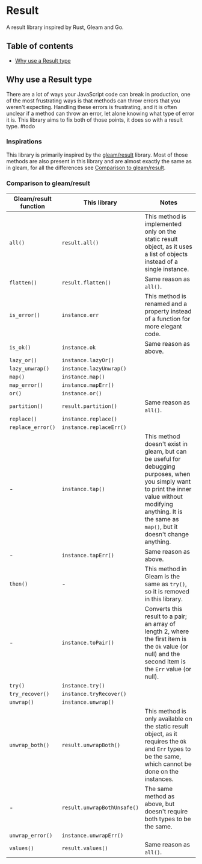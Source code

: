 # Result
A result library inspired by Rust, Gleam and Go.
## Table of contents
- [Why use a Result type](#Why-use-a-Result-type)

## Why use a Result type
There are a lot of ways your JavaScript code can break in production, one of the most frustrating ways is that methods can throw errors that you weren't expecting. Handling these errors is frustrating, and it is often unclear if a method can throw an error, let alone knowing what type of error it is.
This library aims to fix both of those points, it does so with a result type.
#todo

### Inspirations
This library is primarily inspired by the [gleam/result](https://hexdocs.pm/gleam_stdlib/gleam/result.html#partition) library. Most of those methods are also present in this library and are almost exactly the same as in gleam, for all the differences see [Comparison to gleam/result](#comparison-to-gleam/result).
### Comparison to gleam/result

| Gleam/result function | This library                | Notes                                                                                                                                                                                                              |
| --------------------- | --------------------------- | ------------------------------------------------------------------------------------------------------------------------------------------------------------------------------------------------------------------ |
| `all()`               | `result.all()`              | This method is implemented only on the static result object, as it uses a list of objects instead of a single instance.                                                                                            |
| `flatten()`           | `result.flatten()`          | Same reason as `all()`.                                                                                                                                                                                            |
| `is_error()`          | `instance.err`              | This method is renamed and a property instead of a function for more elegant code.                                                                                                                                 |
| `is_ok()`             | `instance.ok`               | Same reason as above.                                                                                                                                                                                              |
| `lazy_or()`           | `instance.lazyOr()`         |                                                                                                                                                                                                                    |
| `lazy_unwrap()`       | `instance.lazyUnwrap()`     |                                                                                                                                                                                                                    |
| `map()`               | `instance.map()`            |                                                                                                                                                                                                                    |
| `map_error()`         | `instance.mapErr()`         |                                                                                                                                                                                                                    |
| `or()`                | `instance.or()`             |                                                                                                                                                                                                                    |
| `partition()`         | `result.partition()`        | Same reason as `all()`.                                                                                                                                                                                            |
| `replace()`           | `instance.replace()`        |                                                                                                                                                                                                                    |
| `replace_error()`     | `instance.replaceErr()`     |                                                                                                                                                                                                                    |
| -                     | `instance.tap()`            | This method doesn't exist in gleam, but can be useful for debugging purposes, when you simply want to print the inner value without modifying anything. It is the same as `map()`, but it doesn't change anything. |
| -                     | `instance.tapErr()`         | Same reason as above.                                                                                                                                                                                              |
| `then()`              | -                           | This method in Gleam is the same as `try()`, so it is removed in this library.                                                                                                                                     |
| -                     | `instance.toPair()`         | Converts this result to a pair; an array of length 2, where the first item is the `Ok` value (or null) and the second item is the `Err` value (or null).                                                           |
| `try()`               | `instance.try()`            |                                                                                                                                                                                                                    |
| `try_recover()`       | `instance.tryRecover()`     |                                                                                                                                                                                                                    |
| `unwrap()`            | `instance.unwrap()`         |                                                                                                                                                                                                                    |
| `unwrap_both()`       | `result.unwrapBoth()`       | This method is only available on the static result object, as it requires the `Ok` and `Err` types to be the same, which cannot be done on the instances.                                                          |
| -                     | `result.unwrapBothUnsafe()` | The same method as above, but doesn't require both types to be the same.                                                                                                                                           |
| `unwrap_error()`      | `instance.unwrapErr()`      |                                                                                                                                                                                                                    |
| `values()`            | `result.values()`           | Same reason as `all()`.                                                                                                                                                                                            |
